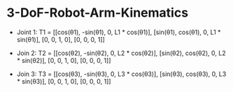 # 3-DoF-Robot-Arm-Kinematics


* Joint 1:
T1 = [[cos(θ1), -sin(θ1), 0, L1 * cos(θ1)],
      [sin(θ1), cos(θ1), 0, L1 * sin(θ1)],
      [0, 0, 1, 0],
      [0, 0, 0, 1]]

* Join 2:
T2 = [[cos(θ2), -sin(θ2), 0, L2 * cos(θ2)],
      [sin(θ2), cos(θ2), 0, L2 * sin(θ2)],
      [0, 0, 1, 0],
      [0, 0, 0, 1]]

* Join 3: 
T3 = [[cos(θ3), -sin(θ3), 0, L3 * cos(θ3)],
      [sin(θ3), cos(θ3), 0, L3 * sin(θ3)],
      [0, 0, 1, 0],
      [0, 0, 0, 1]]
